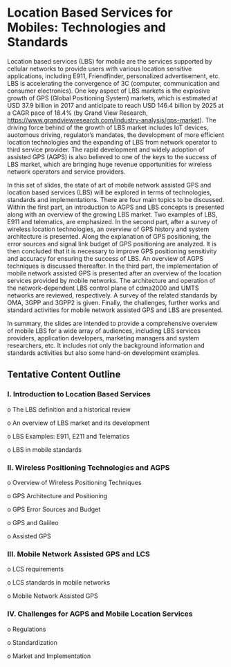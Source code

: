# Location Based Services for Mobiles: Technologies and Standards

Location based services (LBS) for mobile are the services supported by cellular networks to provide users with various location sensitive applications, including E911, Friendfinder, personalized advertisement, etc. LBS is accelerating the convergence of 3C (computer, communication and consumer electronics). One key aspect of LBS markets is the explosive growth of GPS (Global Positioning System) markets, which is estimated at USD 37.9 billion in 2017 and anticipate to reach USD 146.4 billion by 2025 at a CAGR pace of 18.4% (by Grand View Research, https://www.grandviewresearch.com/industry-analysis/gps-market). The driving force behind of the growth of LBS market includes IoT devices, auotomous driving, regulator’s mandates, the development of more efficient location technologies and the expanding of LBS from network operator to third service provider. The rapid development and widely adoption of assisted GPS (AGPS) is also believed to one of the keys to the success of LBS market, which are bringing huge revenue opportunities for wireless network operators and service providers.

In this set of slides, the state of art of mobile network assisted GPS and location based services (LBS) will be explored in terms of technologies, standards and implementations. There are four main topics to be discussed. Within the first part, an introduction to AGPS and LBS concepts is presented along with an overview of the growing LBS market. Two examples of LBS, E911 and telematics, are emphasized. In the second part, after a survey of wireless location technologies, an overview of GPS history and system architecture is presented. Along the explanation of GPS positioning, the error sources and signal link budget of GPS positioning are analyzed. It is then concluded that it is necessary to improve GPS positioning sensitivity and accuracy for ensuring the success of LBS.  An overview of AGPS techniques is discussed thereafter. In the third part, the implementation of mobile network assisted GPS is presented after an overview of the location services provided by mobile networks. The architecture and operation of the network-dependent LBS control plane of cdma2000 and UMTS networks are reviewed, respectively. A survey of the related standards by OMA, 3GPP and 3GPP2 is given. Finally, the challenges, further works and standard activities for mobile network assisted GPS and LBS are presented.

In summary, the slides are intended to provide a comprehensive overview of mobile LBS for a wide array of audiences, including LBS services providers, application developers, marketing managers and system researchers, etc. It includes not only the background information and standards activities but also some hand-on development examples.


##	Tentative Content Outline 

### I.	Introduction to Location Based Services

  o	The LBS definition and a historical review

  o	An overview of LBS market and its development

  o	LBS Examples: E911, E211 and Telematics

  o	LBS in mobile standards

### II.	Wireless Positioning Technologies and AGPS

  o	Overview of  Wireless Positioning Techniques

  o	GPS Architecture and Positioning

  o	GPS Error Sources and Budget 

  o	GPS and Galileo

  o	Assisted GPS

### III.	Mobile Network Assisted GPS and LCS

  o	LCS requirements

  o	LCS standards in mobile networks

  o	Mobile Network Assisted GPS

### IV.	Challenges for AGPS and Mobile Location Services

  o	Regulations

  o	Standardization

  o	Market and Implementation
